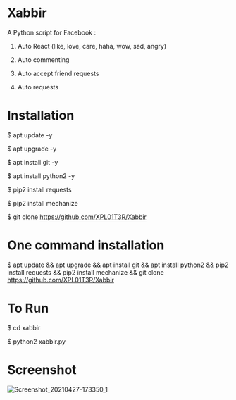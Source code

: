# Xabbir
A Python script for Facebook : 

1. Auto React (like, love, care, haha, wow, sad, angry)

2. Auto commenting

3. Auto accept friend requests

4. Auto requests


# Installation

$ apt update -y

$ apt upgrade -y

$ apt install git -y

$ apt install python2 -y

$ pip2 install requests

$ pip2 install mechanize

$ git clone https://github.com/XPL01T3R/Xabbir


# One command installation

$ apt update && apt upgrade && apt install git && apt install python2 && pip2 install requests && pip2 install mechanize && git clone https://github.com/XPL01T3R/Xabbir


# To Run

$ cd xabbir

$ python2 xabbir.py

# Screenshot
![Screenshot_20210427-173350_1](https://user-images.githubusercontent.com/68107213/116238366-1207fd80-a783-11eb-97a5-b194b3e85241.png)

